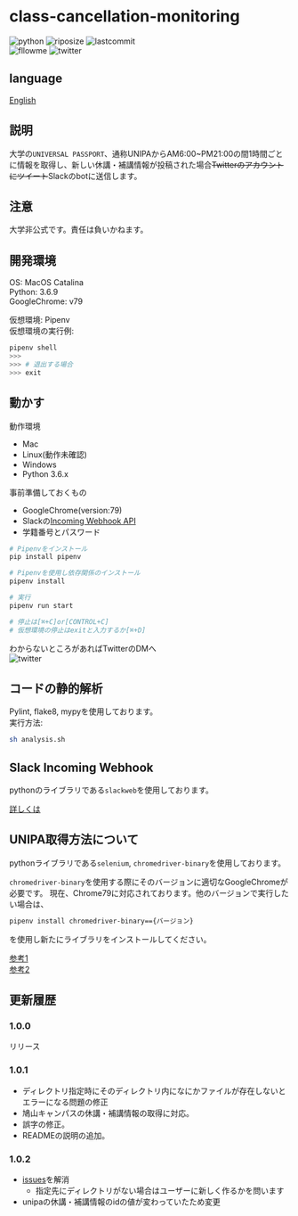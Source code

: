 # class-cancellation-monitoring

![python](https://img.shields.io/github/pipenv/locked/python-version/yuto51942/class-cancellation-monitoring)
![riposize](https://img.shields.io/github/repo-size/yuto51942/class-cancellation-monitoring)
![lastcommit](https://img.shields.io/github/last-commit/yuto51942/class-cancellation-monitoring)\
![fllowme](https://img.shields.io/github/followers/yuto51942?label=FollowMe&style=social)
![twitter](https://img.shields.io/twitter/follow/cateiru?style=social)

## language

[English](doc/README_en.md)

## 説明

大学の`UNIVERSAL PASSPORT`、通称UNIPAからAM6:00~PM21:00の間1時間ごとに情報を取得し、新しい休講・補講情報が投稿された場合~~Twitterのアカウントにツイート~~Slackのbotに送信します。

## 注意

大学非公式です。責任は負いかねます。

## 開発環境

OS: MacOS Catalina\
Python: 3.6.9\
GoogleChrome: v79

仮想環境: Pipenv\
仮想環境の実行例:

```sh
pipenv shell
>>>
>>> # 退出する場合
>>> exit
```

## 動かす

動作環境

* Mac
* Linux(動作未確認)
* Windows
* Python 3.6.x

事前準備しておくもの

* GoogleChrome(version:79)
* Slackの[Incoming Webhook API](#Slack-Incoming-Webhook)
* 学籍番号とパスワード

```sh
# Pipenvをインストール
pip install pipenv

# Pipenvを使用し依存関係のインストール
pipenv install

# 実行
pipenv run start

# 停止は[⌘+C]or[CONTROL+C]
# 仮想環境の停止はexitと入力するか[⌘+D]
```

わからないところがあればTwitterのDMへ\
![twitter](https://img.shields.io/twitter/follow/cateiru?style=social)

## コードの静的解析

Pylint, flake8, mypyを使用しております。\
実行方法:

```sh
sh analysis.sh
```

## Slack Incoming Webhook

pythonのライブラリである`slackweb`を使用しております。

[詳しくは](https://qiita.com/shtnkgm/items/4f0e4dcbb9eb52fdf316)

## UNIPA取得方法について

pythonライブラリである`selenium`, `chromedriver-binary`を使用しております。

`chromedriver-binary`を使用する際にそのバージョンに適切なGoogleChromeが必要です。
現在、Chrome79に対応されております。他のバージョンで実行したい場合は、

```sh
pipenv install chromedriver-binary=={バージョン}
```

を使用し新たにライブラリをインストールしてください。

[参考1](https://qiita.com/syunyo/items/09cc636344212112a6fc)\
[参考2](https://qiita.com/meznat/items/b9eee3c2700731855f10)

## 更新履歴

### 1.0.0

リリース

### 1.0.1

* ディレクトリ指定時にそのディレクトリ内になにかファイルが存在しないとエラーになる問題の修正
* 鳩山キャンパスの休講・補講情報の取得に対応。
* 誤字の修正。
* READMEの説明の追加。


### 1.0.2

* [issues](https://github.com/yuto51942/class-cancellation-monitoring/issues/2#issue-542261473)を解消
  * 指定先にディレクトリがない場合はユーザーに新しく作るかを問います
* unipaの休講・補講情報のidの値が変わっていたため変更
